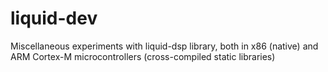 # liquid-dev
Miscellaneous experiments with liquid-dsp library, both in x86 (native) and ARM Cortex-M microcontrollers (cross-compiled static libraries)
